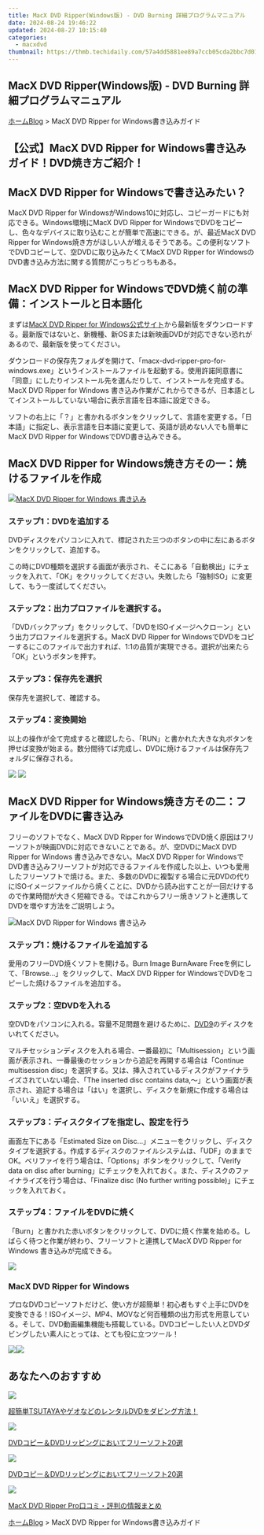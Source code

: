 ```yaml
---
title: MacX DVD Ripper(Windows版) - DVD Burning 詳細プログラムマニュアル
date: 2024-08-24 19:46:22
updated: 2024-08-27 10:15:40
categories:
  - macxdvd
thumbnail: https://thmb.techidaily.com/57a4dd5881ee89a7ccb05cda2bbc7d01f9c197463ce070f6b273e0abf69dbbe5.jpg
---
```


## MacX DVD Ripper(Windows版) - DVD Burning 詳細プログラムマニュアル

[ホーム](https://tools.techidaily.com/macxdvd/products/)[Blog](https://tools.techidaily.com/macxdvd/products/) \> MacX DVD Ripper for Windows書き込みガイド

## 【公式】MacX DVD Ripper for Windows書き込みガイド！DVD焼き方ご紹介！

## MacX DVD Ripper for Windowsで書き込みたい？

MacX DVD Ripper for WindowsがWindows10に対応し、コピーガードにも対応できる。Windows環境にMacX DVD Ripper for WindowsでDVDをコピーし、色々なデバイスに取り込むことが簡単で高速にできる。が、最近MacX DVD Ripper for Windows焼き方がほしい人が増えるそうである。この便利なソフトでDVDコピーして、空DVDに取り込みたくてMacX DVD Ripper for WindowsのDVD書き込み方法に関する質問がこっちどっちもある。



## MacX DVD Ripper for WindowsでDVD焼く前の準備：インストールと日本語化

まずは[MacX DVD Ripper for Windows公式サイト](https://tools.techidaily.com/macxdvd/products/)から最新版をダウンロードする。最新版ではないと、新機種、新OSまたは新映画DVDが対応できない恐れがあるので、最新版を使ってください。

  
ダウンロードの保存先フォルダを開けて、「macx-dvd-ripper-pro-for-windows.exe」というインストールファイルを起動する。使用許諾同意書に「同意」にしたりインストール先を選んだりして、インストールを完成する。MacX DVD Ripper for Windows 書き込み作業がこれからできるが、日本語としてインストールしていない場合に表示言語を日本語に設定できる。

  
ソフトの右上に「？」と書かれるボタンをクリックして、言語を変更する。「日本語」に指定し、表示言語を日本語に変更して、英語が読めない人でも簡単にMacX DVD Ripper for WindowsでDVD書き込みできる。



## MacX DVD Ripper for Windows焼き方その一：焼けるファイルを作成

[![MacX DVD Ripper for Windows 書き込み](https://www.macxdvd.com/blog/img/drpfw-zld-180303-01.jpg)](https://tools.techidaily.com/macxdvd/products/) 

### ステップ1：DVDを追加する

DVDディスクをパソコンに入れて、標記された三つのボタンの中に左にあるボタンをクリックして、追加する。

この時にDVD種類を選択する画面が表示され、そこにある「自動検出」にチェックを入れて、「OK」をクリックしてください。失敗したら「強制ISO」に変更して、もう一度試してください。

### ステップ2：出力プロファイルを選択する。

「DVDバックアップ」をクリックして、「DVDをISOイメージへクローン」という出力プロファイルを選択する。MacX DVD Ripper for WindowsでDVDをコピーするにこのファイルで出力すれば、1:1の品質が実現できる。選択が出来たら「OK」というボタンを押す。

### ステップ3：保存先を選択

保存先を選択して、確認する。

### ステップ4：変換開始

以上の操作が全て完成すると確認したら、「RUN」と書かれた大きな丸ボタンを押せば変換が始まる。数分間待てば完成し、DVDに焼けるファイルは保存先フォルダに保存される。

[![](https://www.macxdvd.com/blog/new-fourteen/mpro.png)](https://tools.techidaily.com/macxdvd/products/) [![](https://www.macxdvd.com/blog/new-fourteen/wpro.png)](https://tools.techidaily.com/macxdvd/products/) 



## MacX DVD Ripper for Windows焼き方その二：ファイルをDVDに書き込み

フリーのソフトでなく、MacX DVD Ripper for WindowsでDVD焼く原因はフリーソフトが映画DVDに対応できないことである。が、空DVDにMacX DVD Ripper for Windows 書き込みできない。MacX DVD Ripper for WindowsでDVD書き込みフリーソフトが対応できるファイルを作成した以上、いつも愛用したフリーソフトで焼ける。また、多数のDVDに複製する場合に元DVDの代りにISOイメージファイルから焼くことに、DVDから読み出すことが一回だけするので作業時間が大きく短縮できる。ではこれからフリー焼きソフトと連携してDVDを増やす方法をご説明しよう。

![MacX DVD Ripper for Windows 書き込み](https://www.macxdvd.com/blog/img/drpfw-zld-180303-02.jpg) 

### ステップ1：焼けるファイルを追加する

愛用のフリーDVD焼くソフトを開ける。Burn Image BurnAware Freeを例にして、「Browse…」をクリックして、MacX DVD Ripper for WindowsでDVDをコピーした焼けるファイルを追加する。

### ステップ2：空DVDを入れる

空DVDをパソコンに入れる。容量不足問題を避けるために、[DVD9](https://tools.techidaily.com/macxdvd/products/)のディスクをいれてください。

マルチセッションディスクを入れる場合、一番最初に「Multisession」という画面が表示され、一番最後のセッションから追記を再開する場合は「Continue multisession disc」を選択する。又は、挿入されているディスクがファイナライズされていない場合、「The inserted disc contains data,～」という画面が表示され、追記する場合は「はい」を選択し、ディスクを新規に作成する場合は「いいえ」を選択する。

### ステップ3：ディスクタイプを指定し、設定を行う

画面左下にある「Estimated Size on Disc…」メニューをクリックし、ディスクタイプを選択する。作成するディスクのファイルシステムは、「UDF」のままでOK。ベリファイを行う場合は、「Options」ボタンをクリックして、「Verify data on disc after burning」にチェックを入れておく。また、ディスクのファイナライズを行う場合は、「Finalize disc (No further writing possible)」にチェックを入れておく。

### ステップ4：ファイルをDVDに焼く

「Burn」と書かれた赤いボタンをクリックして、DVDに焼く作業を始める。しばらく待つと作業が終わり、フリーソフトと連携してMacX DVD Ripper for Windows 書き込みが完成できる。



![](https://www.macxdvd.com/blog/../seoimage/dvd-ripperu.png) 

### MacX DVD Ripper for Windows

プロなDVDコピーソフトだけど、使い方が超簡単！初心者もすぐ上手にDVDを変換できる！ISOイメージ、MP4、MOVなど何百種類の出力形式を用意している。そして、DVD動画編集機能も搭載している。DVDコピーしたい人とDVDダビングしたい素人にとっては、とても役に立つツール！

[![](https://www.macxdvd.com/blog/new-fourteen/winx.png)](https://tools.techidaily.com/macxdvd/products/)[![](https://www.macxdvd.com/blog/new-fourteen/mac.png)](https://tools.techidaily.com/macxdvd/products/)



## あなたへのおすすめ

![](https://www.macxdvd.com/blog/img/drp-mj-20170508-01.jpg) 

[超簡単TSUTAYAやゲオなどのレンタルDVDをダビング方法！](https://tools.techidaily.com/macxdvd/products/)

![](https://www.macxdvd.com/blog/img/drp-mj-20170428-05.jpg) 

[DVDコピー＆DVDリッピングにおいてフリーソフト20選](https://tools.techidaily.com/macxdvd/products/)

![](https://www.macxdvd.com/blog/img/drp-mj-20170428-05.jpg) 

[DVDコピー＆DVDリッピングにおいてフリーソフト20選](https://tools.techidaily.com/macxdvd/products/)

![](https://www.macxdvd.com/blog/img/drp-mj-20170428-03.jpg) 

[MacX DVD Ripper Pro口コミ・評判の情報まとめ](https://tools.techidaily.com/macxdvd/products/) 



[ホーム](https://tools.techidaily.com/macxdvd/products/)[Blog](https://tools.techidaily.com/macxdvd/products/) \> MacX DVD Ripper for Windows書き込みガイド

<ins class="adsbygoogle"
     style="display:block"
     data-ad-format="autorelaxed"
     data-ad-client="ca-pub-7571918770474297"
     data-ad-slot="1223367746"></ins>



<ins class="adsbygoogle"
     style="display:block"
     data-ad-client="ca-pub-7571918770474297"
     data-ad-slot="8358498916"
     data-ad-format="auto"
     data-full-width-responsive="true"></ins>
